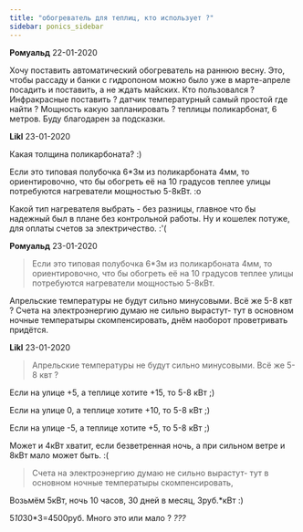 ```yaml
---
title: "обогреватель для теплиц, кто использует ?"
sidebar: ponics_sidebar
---
```


**Ромуальд** 22-01-2020

Хочу поставить автоматический обогреватель на раннюю весну. Это, чтобы рассаду и банки с гидропоном можно было уже в марте-апреле посадить и поставить, а не ждать майских. Кто пользовался ? Инфракрасные поставить ? датчик температурный самый простой где найти ? Мощность какую запланировать ? теплицы поликарбонат, 6 метров. Буду благодарен за подсказки.


**Likl** 23-01-2020

Какая толщина поликарбоната? :)

Если это типовая полубочка 6*3м из поликарбоната 4мм, то ориентировочно, что бы обогреть её на 10 градусов теплее улицы потребуются нагреватели мощностью 5-8кВт. :o

Какой тип нагревателя выбрать - без разницы, главное что бы надежный был в плане без контрольной работы. Ну и кошелек потуже, для оплаты счетов за электричество. :&#039;(


**Ромуальд** 23-01-2020

> Если это типовая полубочка 6*3м из поликарбоната 4мм, то ориентировочно, что бы обогреть её на 10 градусов теплее улицы потребуются нагреватели мощностью 5-8кВт.

Апрельские температуры не будут сильно минусовыми. Всё же 5-8 квт ? Счета на электроэнергию думаю не сильно вырастут- тут в основном ночные температыры скомпенсировать, днём наоборот проветривать придётся.


**Likl** 23-01-2020

> Апрельские температуры не будут сильно минусовыми. Всё же 5-8 квт ?

Если на улице +5, а теплице хотите +15, то 5-8 кВт ;)

Если на улице 0, а теплице хотите +10, то 5-8 кВт ;)

Если на улице -5, а теплице хотите +5, то 5-8 кВт ;)

Может и 4кВт хватит, если безветренная ночь, а при сильном ветре и 8кВт мало может быть. :(

> Счета на электроэнергию думаю не сильно вырастут- тут в основном ночные температыры скомпенсировать, 

Возьмём 5кВт, ночь 10 часов, 30 дней в месяц, 3руб.*кВт :)

5*10*30*3=4500руб. Много это или мало ? *???*


